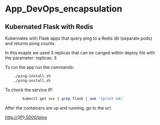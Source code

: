 # App_DevOps_encapsulation
## Kubernated Flask with Redis 

Kubernates with Flask apps that query ping to a Redis db (separate pods) and returns pong counts.

In this exaple we used 3 replicas that can be canged within deploy file with the parameter:
replicas: 3

To run the app run the commands:

```bash
	./ping-install.sh
	./ping-unstall.sh
```

To check the service IP:
```bash
        kubectl get svc | grep flask | awk '{print $4}'
```

After the containers are up and running, go to the url:

[http://{IP}:5000/ping](http://localhost:5000/ping)
